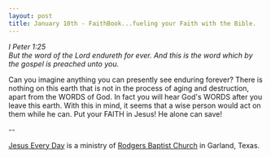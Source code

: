 ```yaml
---
layout: post
title: January 10th - FaithBook...fueling your Faith with the Bible.
---
```


_I Peter 1:25  
But the word of the Lord endureth for ever. And this is the word
which by the gospel is preached unto you._

Can you imagine anything you can presently see enduring forever?
There is nothing on this earth that is not in the process of aging
and destruction, apart from the WORDS of God. In fact you will hear
God's WORDS after you leave this earth. With this in mind, it seems
that a wise person would act on them while he can. Put your FAITH in
Jesus! He alone can save!

 --

<a href=http://jesuseveryday.net>Jesus Every Day</a> is a ministry of <a href=http://rodgersbaptist.net>Rodgers Baptist Church</a> in Garland, Texas.
